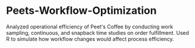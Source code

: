 # Peets-Workflow-Optimization
Analyzed operational efficiency of Peet's Coffee by conducting work sampling, continuous, and snapback time studies on order fulfillment. Used R to simulate how workflow changes would affect process efficiency.
